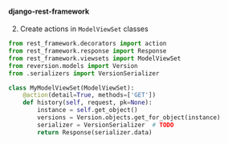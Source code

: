 #### django-rest-framework

2. Create actions in `ModelViewSet` classes

```py
from rest_framework.decorators import action
from rest_framework.response import Response
from rest_framework.viewsets import ModelViewSet
from reversion.models import Version
from .serializers import VersionSerializer
```

```py
class MyModelViewSet(ModelViewSet):
    @action(detail=True, methods=['GET'])
    def history(self, request, pk=None):
        instance = self.get_object()
        versions = Version.objects.get_for_object(instance)
        serializer = VersionSerializer  # TODO
        return Response(serializer.data)
```


<aside class="notes">
</aside>
